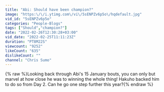 ```yaml
---
title: "Abi: Should have been champion?"
image: "https:\/\/i.ytimg.com\/vi\/5sENPZv6p5o\/hqdefault.jpg"
vid_id: "5sENPZv6p5o"
categories: "People-Blogs"
tags: ["Should","champion?"]
date: "2022-02-26T12:30:28+03:00"
vid_date: "2022-02-25T11:11:23Z"
duration: "PT8M22S"
viewcount: "9252"
likeCount: "635"
dislikeCount: ""
channel: "Chris Sumo"
---
```

{% raw %}Looking back through Abi's 15 January bouts, you can only but marvel at how close he was to winning the whole thing! Hakuho backed him to do so from Day 2. Can he go one step further this year?{% endraw %}
